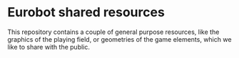 # Eurobot shared resources

This repository contains a couple of general purpose resources, like the graphics of the playing field, or geometries of the game elements, which we like to share with the public.
